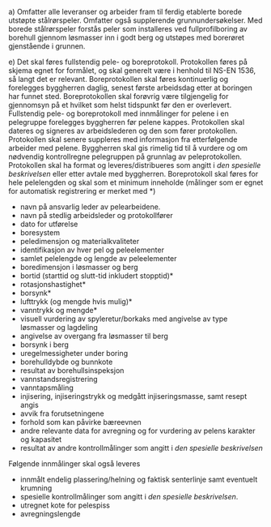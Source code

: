 a) Omfatter alle leveranser og arbeider fram til ferdig etablerte borede utstøpte stålrørspeler. Omfatter også supplerende grunnundersøkelser.
Med borede stålrørspeler forstås peler som installeres ved fullprofilboring av borehull gjennom løsmasser inn i godt berg og utstøpes med borerøret gjenstående i grunnen.

e) Det skal føres fullstendig pele- og boreprotokoll. Protokollen føres på skjema egnet for formålet, og skal generelt være i henhold til NS-EN 1536, så langt det er relevant.
Boreprotokollen skal føres kontinuerlig og forelegges byggherren daglig, senest første arbeidsdag etter at boringen har funnet sted. Boreprotokollen skal forøvrig være tilgjengelig for gjennomsyn på et hvilket som helst tidspunkt før den er overlevert.
Fullstendig pele- og boreprotokoll med innmålinger for pelene i en pelegruppe forelegges byggherren før pelene kappes. Protokollen skal dateres og signeres av arbeidslederen og den som fører protokollen. Protokollen skal senere suppleres med informasjon fra etterfølgende arbeider med pelene.
Byggherren skal gis rimelig tid til å vurdere og om nødvendig kontrollregne pelegruppen på grunnlag av peleprotokollen.
Protokollen skal ha format og leveres/distribueres som angitt i *den spesielle beskrivelsen* eller etter avtale med byggherren.
Boreprotokoll skal føres for hele pelelengden og skal som et minimum inneholde (målinger som er egnet for automatisk registrering er merket med *)
-  navn på ansvarlig leder av pelearbeidene.
-  navn på stedlig arbeidsleder og protokollfører
-  dato for utførelse
-  boresystem
-  peledimensjon og materialkvaliteter
-  identifikasjon av hver pel og peleelementer
-  samlet pelelengde og lengde av peleelementer
-  boredimensjon i løsmasser og berg
-  bortid (starttid og slutt-tid inkludert stopptid)*
-  rotasjonshastighet*
-  borsynk*
-  lufttrykk (og mengde hvis mulig)*
-  vanntrykk og mengde*
-  visuell vurdering av spyleretur/borkaks med angivelse av type løsmasser og lagdeling
-  angivelse av overgang fra løsmasser til berg
-  borsynk i berg
-  uregelmessigheter under boring
-  borehulldybde og bunnkote
-  resultat av borehullsinspeksjon
-  vannstandsregistrering
-  vanntapsmåling
-  injisering, injiseringstrykk og medgått injiseringsmasse, samt resept angis
-  avvik fra forutsetningene
-  forhold som kan påvirke bæreevnen
-  andre relevante data for avregning og for vurdering av pelens karakter og kapasitet
-  resultat av andre kontrollmålinger som angitt i *den spesielle beskrivelsen*

Følgende innmålinger skal også leveres
-  innmålt endelig plassering/helning og faktisk senterlinje samt eventuelt krumning
-  spesielle kontrollmålinger som angitt i *den spesielle beskrivelsen*.
-  utregnet kote for pelespiss
-  avregningslengde

